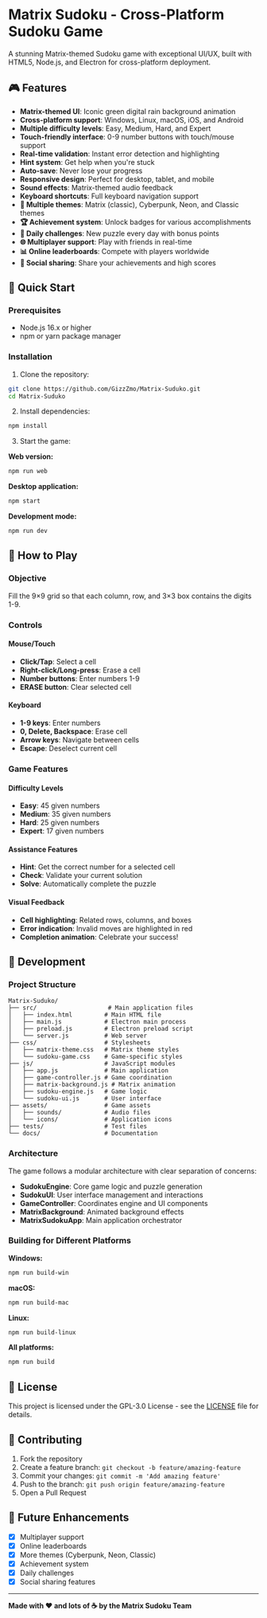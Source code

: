 # Matrix Sudoku - Cross-Platform Sudoku Game

A stunning Matrix-themed Sudoku game with exceptional UI/UX, built with HTML5, Node.js, and Electron for cross-platform deployment.

## 🎮 Features

- **Matrix-themed UI**: Iconic green digital rain background animation
- **Cross-platform support**: Windows, Linux, macOS, iOS, and Android
- **Multiple difficulty levels**: Easy, Medium, Hard, and Expert
- **Touch-friendly interface**: 0-9 number buttons with touch/mouse support
- **Real-time validation**: Instant error detection and highlighting
- **Hint system**: Get help when you're stuck
- **Auto-save**: Never lose your progress
- **Responsive design**: Perfect for desktop, tablet, and mobile
- **Sound effects**: Matrix-themed audio feedback
- **Keyboard shortcuts**: Full keyboard navigation support
- **🎨 Multiple themes**: Matrix (classic), Cyberpunk, Neon, and Classic themes
- **🏆 Achievement system**: Unlock badges for various accomplishments
- **📅 Daily challenges**: New puzzle every day with bonus points
- **🌐 Multiplayer support**: Play with friends in real-time
- **📊 Online leaderboards**: Compete with players worldwide
- **📱 Social sharing**: Share your achievements and high scores

## 🚀 Quick Start

### Prerequisites

- Node.js 16.x or higher
- npm or yarn package manager

### Installation

1. Clone the repository:
```bash
git clone https://github.com/GizzZmo/Matrix-Suduko.git
cd Matrix-Suduko
```

2. Install dependencies:
```bash
npm install
```

3. Start the game:

**Web version:**
```bash
npm run web
```

**Desktop application:**
```bash
npm start
```

**Development mode:**
```bash
npm run dev
```

## 🎯 How to Play

### Objective
Fill the 9×9 grid so that each column, row, and 3×3 box contains the digits 1-9.

### Controls

#### Mouse/Touch
- **Click/Tap**: Select a cell
- **Right-click/Long-press**: Erase a cell
- **Number buttons**: Enter numbers 1-9
- **ERASE button**: Clear selected cell

#### Keyboard
- **1-9 keys**: Enter numbers
- **0, Delete, Backspace**: Erase cell
- **Arrow keys**: Navigate between cells
- **Escape**: Deselect current cell

### Game Features

#### Difficulty Levels
- **Easy**: 45 given numbers
- **Medium**: 35 given numbers  
- **Hard**: 25 given numbers
- **Expert**: 17 given numbers

#### Assistance Features
- **Hint**: Get the correct number for a selected cell
- **Check**: Validate your current solution
- **Solve**: Automatically complete the puzzle

#### Visual Feedback
- **Cell highlighting**: Related rows, columns, and boxes
- **Error indication**: Invalid moves are highlighted in red
- **Completion animation**: Celebrate your success!

## 🔧 Development

### Project Structure

```
Matrix-Suduko/
├── src/                    # Main application files
│   ├── index.html         # Main HTML file
│   ├── main.js            # Electron main process
│   ├── preload.js         # Electron preload script
│   └── server.js          # Web server
├── css/                   # Stylesheets
│   ├── matrix-theme.css   # Matrix theme styles
│   └── sudoku-game.css    # Game-specific styles
├── js/                    # JavaScript modules
│   ├── app.js             # Main application
│   ├── game-controller.js # Game coordination
│   ├── matrix-background.js # Matrix animation
│   ├── sudoku-engine.js   # Game logic
│   └── sudoku-ui.js       # User interface
├── assets/                # Game assets
│   ├── sounds/            # Audio files
│   └── icons/             # Application icons
├── tests/                 # Test files
└── docs/                  # Documentation
```

### Architecture

The game follows a modular architecture with clear separation of concerns:

- **SudokuEngine**: Core game logic and puzzle generation
- **SudokuUI**: User interface management and interactions
- **GameController**: Coordinates engine and UI components
- **MatrixBackground**: Animated background effects
- **MatrixSudokuApp**: Main application orchestrator

### Building for Different Platforms

**Windows:**
```bash
npm run build-win
```

**macOS:**
```bash
npm run build-mac
```

**Linux:**
```bash
npm run build-linux
```

**All platforms:**
```bash
npm run build
```

## 📄 License

This project is licensed under the GPL-3.0 License - see the [LICENSE](LICENSE) file for details.

## 🤝 Contributing

1. Fork the repository
2. Create a feature branch: `git checkout -b feature/amazing-feature`
3. Commit your changes: `git commit -m 'Add amazing feature'`
4. Push to the branch: `git push origin feature/amazing-feature`
5. Open a Pull Request

## 🔮 Future Enhancements

- [x] Multiplayer support
- [x] Online leaderboards
- [x] More themes (Cyberpunk, Neon, Classic)
- [x] Achievement system
- [x] Daily challenges
- [x] Social sharing features

---

**Made with ❤️ and lots of ☕ by the Matrix Sudoku Team**
